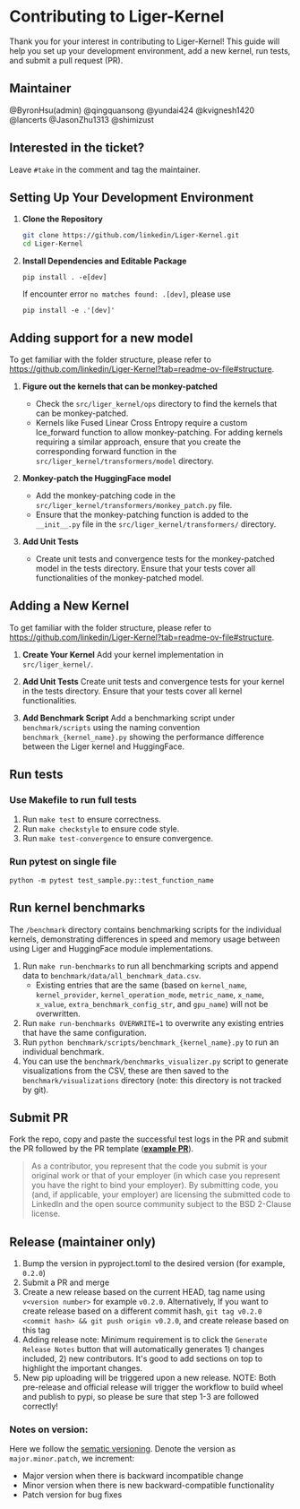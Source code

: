 # Contributing to Liger-Kernel

Thank you for your interest in contributing to Liger-Kernel! This guide will help you set up your development environment, add a new kernel, run tests, and submit a pull request (PR).

## Maintainer

@ByronHsu(admin) @qingquansong @yundai424 @kvignesh1420 @lancerts @JasonZhu1313 @shimizust

## Interested in the ticket?

Leave `#take` in the comment and tag the maintainer. 

## Setting Up Your Development Environment

1. **Clone the Repository**
   ```sh
   git clone https://github.com/linkedin/Liger-Kernel.git
   cd Liger-Kernel
   ```
2. **Install Dependencies and Editable Package**
   ```
   pip install . -e[dev]
   ```
   If encounter error `no matches found: .[dev]`, please use
   ```
   pip install -e .'[dev]'
   ```

## Adding support for a new model
To get familiar with the folder structure, please refer to https://github.com/linkedin/Liger-Kernel?tab=readme-ov-file#structure.

1. **Figure out the kernels that can be monkey-patched**
   - Check the `src/liger_kernel/ops` directory to find the kernels that can be monkey-patched.
   - Kernels like Fused Linear Cross Entropy require a custom lce_forward function to allow monkey-patching. For adding kernels requiring a similar approach, ensure that you create the corresponding forward function in the `src/liger_kernel/transformers/model` directory.

2. **Monkey-patch the HuggingFace model**
   - Add the monkey-patching code in the `src/liger_kernel/transformers/monkey_patch.py` file.
   - Ensure that the monkey-patching function is added to the `__init__.py` file in the `src/liger_kernel/transformers/` directory.

3. **Add Unit Tests**
   - Create unit tests and convergence tests for the monkey-patched model in the tests directory. Ensure that your tests cover all functionalities of the monkey-patched model.

## Adding a New Kernel
To get familiar with the folder structure, please refer to https://github.com/linkedin/Liger-Kernel?tab=readme-ov-file#structure.

1. **Create Your Kernel**
Add your kernel implementation in `src/liger_kernel/`.

2. **Add Unit Tests**
Create unit tests and convergence tests for your kernel in the tests directory. Ensure that your tests cover all kernel functionalities.

3. **Add Benchmark Script**
Add a benchmarking script under `benchmark/scripts` using the naming convention `benchmark_{kernel_name}.py` showing the performance difference between the Liger kernel and HuggingFace.

## Run tests

### Use Makefile to run full tests
1. Run `make test` to ensure correctness.
2. Run `make checkstyle` to ensure code style.
3. Run `make test-convergence` to ensure convergence.

### Run pytest on single file
`python -m pytest test_sample.py::test_function_name`

## Run kernel benchmarks
The `/benchmark` directory contains benchmarking scripts for the individual kernels, demonstrating differences in speed and memory usage between using Liger and HuggingFace module implementations.

1. Run `make run-benchmarks` to run all benchmarking scripts and append data to `benchmark/data/all_benchmark_data.csv`.
   - Existing entries that are the same (based on `kernel_name`, `kernel_provider`, `kernel_operation_mode`, `metric_name`, `x_name`, `x_value`, `extra_benchmark_config_str`, and `gpu_name`) will not be overwritten.
2. Run `make run-benchmarks OVERWRITE=1` to overwrite any existing entries that have the same configuration.
3. Run `python benchmark/scripts/benchmark_{kernel_name}.py` to run an individual benchmark.
4. You can use the `benchmark/benchmarks_visualizer.py` script to generate visualizations from the CSV, these are then saved to the `benchmark/visualizations` directory (note: this directory is not tracked by git).

## Submit PR
Fork the repo, copy and paste the successful test logs in the PR and submit the PR followed by the PR template (**[example PR](https://github.com/linkedin/Liger-Kernel/pull/21)**).

> As a contributor, you represent that the code you submit is your original work or that of your employer (in which case you represent you have the right to bind your employer).  By submitting code, you (and, if applicable, your employer) are licensing the submitted code to LinkedIn and the open source community subject to the BSD 2-Clause license.

## Release (maintainer only)

1. Bump the version in pyproject.toml to the desired version (for example, `0.2.0`)
2. Submit a PR and merge
3. Create a new release based on the current HEAD, tag name using `v<version number>` for example `v0.2.0`. Alternatively, If you want to create release based on a different commit hash, `git tag v0.2.0 <commit hash> && git push origin v0.2.0`, and create release based on this tag
4. Adding release note: Minimum requirement is to click the `Generate Release Notes` button that will automatically generates 1) changes included, 2) new contributors. It's good to add sections on top to highlight the important changes.
5. New pip uploading will be triggered upon a new release. NOTE: Both pre-release and official release will trigger the workflow to build wheel and publish to pypi, so please be sure that step 1-3 are followed correctly!

### Notes on version:
Here we follow the [sematic versioning](https://semver.org/). Denote the version as `major.minor.patch`, we increment:
- Major version when there is backward incompatible change
- Minor version when there is new backward-compatible functionality
- Patch version for bug fixes

